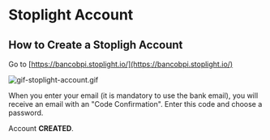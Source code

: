 # Stoplight Account

## How to Create a Stopligh Account

Go to [https://bancobpi.stoplight.io/](https://bancobpi.stoplight.io/)

![gif-stoplight-account.gif](https://stoplight.io/api/v1/projects/cHJqOjY2NDEz/images/f9CH2yUHPVk)

When you enter your email (it is mandatory to use the bank email), you will receive an email with an "Code Confirmation". Enter this code and choose a password.

Account **CREATED**.